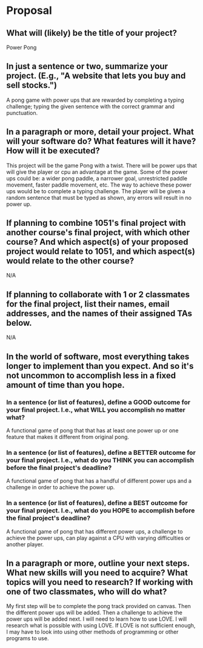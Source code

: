 # Proposal

## What will (likely) be the title of your project?

Power Pong

## In just a sentence or two, summarize your project. (E.g., "A website that lets you buy and sell stocks.")

A pong game with power ups that are rewarded by completing a typing challenge; typing the given sentence with the correct grammar and punctuation. 

## In a paragraph or more, detail your project. What will your software do? What features will it have? How will it be executed?

This project will be the game Pong with a twist. There will be power ups that will give the player or cpu an advantage at the game. 
Some of the power ups could be: a wider pong paddle, a narrower goal, unrestricted paddle movement, faster paddle movement, etc. 
The way to achieve these power ups would be to complete a typing challenge. The player will be given a random sentence that must be typed as shown, any errors will result in no power up.

## If planning to combine 1051's final project with another course's final project, with which other course? And which aspect(s) of your proposed project would relate to 1051, and which aspect(s) would relate to the other course?

N/A

## If planning to collaborate with 1 or 2 classmates for the final project, list their names, email addresses, and the names of their assigned TAs below.

N/A

## In the world of software, most everything takes longer to implement than you expect. And so it's not uncommon to accomplish less in a fixed amount of time than you hope.

### In a sentence (or list of features), define a GOOD outcome for your final project. I.e., what WILL you accomplish no matter what?

A functional game of pong that that has at least one power up or one feature that makes it different from original pong.

### In a sentence (or list of features), define a BETTER outcome for your final project. I.e., what do you THINK you can accomplish before the final project's deadline?

A functional game of pong that has a handful of different power ups and a challenge in order to achieve the power up.

### In a sentence (or list of features), define a BEST outcome for your final project. I.e., what do you HOPE to accomplish before the final project's deadline?

A functional game of pong that has different power ups, a challenge to achieve the power ups, can play against a CPU with varying difficulties or another player.

## In a paragraph or more, outline your next steps. What new skills will you need to acquire? What topics will you need to research? If working with one of two classmates, who will do what?

My first step will be to complete the pong track provided on canvas. Then the different power ups will be added. Then a challenge to achieve the power ups will be added next.
I will need to learn how to use LOVE. I will research what is possible with using LOVE. If LOVE is not sufficient enough, I may have to look into using other methods of programming or other programs to use. 
